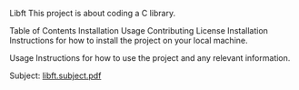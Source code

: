 Libft
This project is about coding a C library.

Table of Contents
Installation
Usage
Contributing
License
Installation
Instructions for how to install the project on your local machine.

Usage
Instructions for how to use the project and any relevant information.

Subject:
[libft.subject.pdf](https://github.com/linhtng/Libft/files/10086456/libft.subject.pdf)
